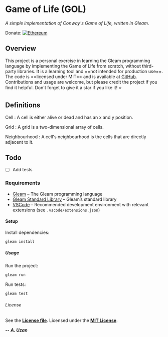 # Game of Life (GOL)

*A simple implementation of Conway's Game of Life, written in Gleam.*

Donate:
[![Ethereum](https://img.shields.io/badge/Ethereum-3C3C3D?style=for-the-badge&logo=Ethereum&logoColor=white)](copy("0x5dF4D4c4D4c4D4c4D4c4D4c4D4c4D4c4D4c4D4c4"))

## Overview

This project is a personal exercise in learning the Gleam programming language by implementing the Game of Life from scratch, without third-party libraries. It is a learning tool and ==not intended for production use==. The code is ==licensed under MIT== and is available at [GitHub](https://github.com/ardauzan/gol). Contributions and usage are welcome, but please credit the project if you find it helpful. Don't forget to give it a star if you like it! :star:

## Definitions

Cell
: A cell is either alive or dead and has an x and y position.

Grid
: A grid is a two-dimensional array of cells.

Neighbourhood
: A cell's neighbourhood is the cells that are directly adjacent to it.

## Todo

- [ ] Add tests

### Requirements

- [Gleam](https://gleam.run) – The Gleam programming language
- [Gleam Standard Library](https://hex.pm/packages/gleam_stdlib) – Gleam’s standard library
- [VSCode](https://code.visualstudio.com) – Recommended development environment with relevant extensions (see `.vscode/extensions.json`)

#### Setup

Install dependencies:

```bash
gleam install
```

##### Usage

Run the project:

```bash
gleam run
```

Run tests:

```bash
gleam test
```

###### License

See the [**License file**](LICENSE.txt). Licensed under the [**MIT License**](https://wikipedia.org/wiki/MIT_License).

**--** ***A. Uzan***
